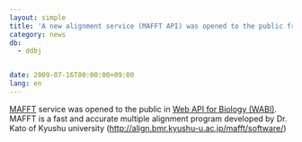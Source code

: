 ```yaml
---
layout: simple
title: 'A new alignment service (MAFFT API) was opened to the public from WABI '
category: news
db:
  - ddbj


date: 2009-07-16T00:00:00+09:00
lang: en
---
```


<a href="http://xml.ddbj.nig.ac.jp/wabi/Method?mode=methodList&amp;lang=en&amp;serviceName=Mafft" target="new">MAFFT</a> service was opened to the public in <a href="http://xml.ddbj.nig.ac.jp/index.html" target="new">Web API for Biology (WABI)</a>. MAFFT is a fast and accurate multiple alignment program developed by Dr.<br>Kato of Kyushu university (<a href="http://align.bmr.kyushu-u.ac.jp/mafft/software/" target="new">http://align.bmr.kyushu-u.ac.jp/mafft/software/</a>)

